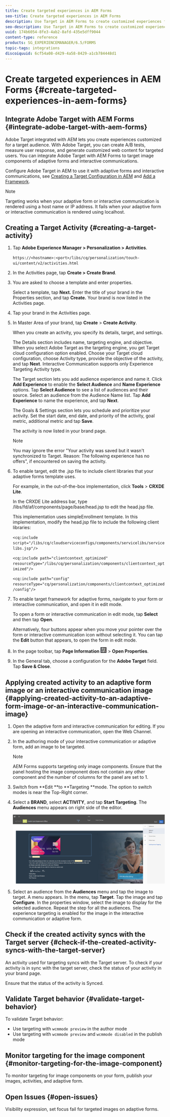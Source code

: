 ```yaml
---
title: Create targeted experiences in AEM Forms
seo-title: Create targeted experiences in AEM Forms
description: Use Target in AEM Forms to create customized experiences for targeted customers.
seo-description: Use Target in AEM Forms to create customized experiences for targeted customers.
uuid: 174b6054-8fe3-4ab2-8afd-435e5dff9044
content-type: reference
products: SG_EXPERIENCEMANAGER/6.5/FORMS
topic-tags: integrations
discoiquuid: 6cf54a08-d429-4a58-8429-a1cb784448d1
---
```


# Create targeted experiences in AEM Forms {#create-targeted-experiences-in-aem-forms}

## Integrate Adobe Target with AEM Forms {#integrate-adobe-target-with-aem-forms}

Adobe Target integrated with AEM lets you create experiences customized for a target audience. With Adobe Target, you can create A/B tests, measure user response, and generate customized web content for targeted users. You can integrate Adobe Target with AEM Forms to target image components of adaptive forms and interactive communications.

Configure Adobe Target in AEM to use it with adaptive forms and interactive communications, see [Creating a Target Configuration in AEM](/help/sites-administering/target.md) and [Add a Framework](/help/sites-administering/target.md).

>[!NOTE]
>
>Targeting works when your adaptive form or interactive communication is rendered using a host name or IP address. It fails when your adaptive form or interactive communication is rendered using localhost.

## Creating a Target Activity {#creating-a-target-activity}

1. Tap **Adobe Experience Manager &gt; Personalization &gt; Activities**.

   `https://<hostname>:<port>/libs/cq/personalization/touch-ui/content/v2/activities.html`

1. In the Activities page, tap **Create > Create Brand**.
1. You are asked to choose a template and enter properties.

   Select a template, tap **Next.** Enter the title of your brand in the Properties section, and tap **Create.**
   Your brand is now listed in the Activities page.

1. Tap your brand in the Activities page.
1. In Master Area of your brand, tap **Create** &gt; **Create Activity**.

   When you create an activity, you specify its details, target, and settings.

   The Details section includes name, targeting engine, and objective. When you select Adobe Target as the targeting engine, you get Target cloud configuration option enabled. Choose your Target cloud configuration, choose Activity type, provide the objective of the activity, and tap **Next**. Interactive Communication supports only Experience Targeting Activity type.

   The Target section lets you add audience experience and name it. Click **Add Experience** to enable the **Select Audience** and **Name Experience** options. Tap **Select Audience** to see a list of audiences and their source. Select an audience from the Audience Name list. Tap **Add Experience** to name the experience, and tap **Next**.

   The Goals & Settings section lets you schedule and prioritize your activity. Set the start date, end date, and priority of the activity, goal metric, additional metric and tap **Save**.

   The activity is now listed in your brand page.

   >[!NOTE]
   >
   >You may ignore the error "Your activity was saved but it wasn't synchronized to Target. Reason: The following experience has no offers", if encountered on saving the activity.

1. To enable target, edit the .jsp file to include client libraries that your adaptive forms template uses.

   For example, in the out-of-the-box implementation, click **Tools** &gt;  **CRXDE Lite**.

   In the CRXDE Lite address bar, type /libs/fd/af/components/page/base/head.jsp to edit the head.jsp file.

   This implementation uses simpleEnrollment template. In this implementation, modify the head.jsp file to include the following client libraries:

   `<cq:include script="/libs/cq/cloudserviceconfigs/components/servicelibs/servicelibs.jsp"/>`

   `<cq:include path="clientcontext_optimized" resourceType="/libs/cq/personalization/components/clientcontext_optimized"/>`

   `<cq:include path="config" resourceType="cq/personalization/components/clientcontext_optimized/config"/>`

1. To enable target framework for adaptive forms, navigate to your form or interactive communication, and open it in edit mode.

   To open a form or interactive communication in edit mode, tap **Select** and then tap **Open**.

   Alternatively, four buttons appear when you move your pointer over the form or interactive communication icon without selecting it. You can tap the **Edit** button that appears, to open the form in edit mode.

1. In the page toolbar, tap **Page Information** ![theme-options](assets/theme-options.png) > **Open Properties**.
1. In the General tab, choose a configuration for the **Adobe Target** field. Tap **Save & Close**.

## Applying created activity to an adaptive form image or an interactive communication image {#applying-created-activity-to-an-adaptive-form-image-or-an-interactive-communication-image}

1. Open the adaptive form and interactive communication for editing. If you are opening an interactive communication, open the Web Channel.

1. In the authoring mode of your interactive communication or adaptive form, add an image to be targeted.

   >[!NOTE]
   >
   >AEM Forms supports targeting only image components. Ensure that the panel hosting the image component does not contain any other component and the number of columns for the panel are set to 1.

1. Switch from **Edit **to **Targeting **mode. The option to switch modes is near the Top-Right corner.
1. Select a **BRAND**, select **ACTIVITY**, and tap **Start Targeting**. The **Audiences** menu appears on right side of the editor.

   ![targeting-menu](assets/targeting-menu.png)

1. Select an audience from the **Audiences** menu and tap the image to target. A menu appears. In the menu, tap **Target**. Tap the image and tap **Configure**. In the properties window, select the image to display for the selected audience. Repeat the step for all the audiences. The experience targeting is enabled for the image in the interactive communication or adaptive form.

## Check if the created activity syncs with the Target server {#check-if-the-created-activity-syncs-with-the-target-server}

An activity used for targeting syncs with the Target server. To check if your activity is in sync with the target server, check the status of your activity in your brand page.

Ensure that the status of the activity is Synced.

## Validate Target behavior {#validate-target-behavior}

To validate Target behavior:

* Use targeting with `wcmmode preview` in the author mode
* Use targeting with `wcmmode preview` and `wcmmode disabled` in the publish mode

## Monitor targeting for the image component {#monitor-targeting-for-the-image-component}

To monitor targeting for image components on your form, publish your images, activities, and adaptive form.

## Open Issues {#open-issues}

Visibility expression, set focus fail for targeted images on adaptive forms.
